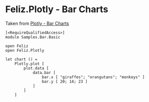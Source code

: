 ﻿# Feliz.Plotly - Bar Charts

Taken from [Plotly - Bar Charts](https://plot.ly/javascript/bar-charts/)

```fsharp:plotly-chart-bar-basic
[<RequireQualifiedAccess>]
module Samples.Bar.Basic

open Feliz
open Feliz.Plotly

let chart () =
    Plotly.plot [
        plot.data [
            data.bar [
                bar.x [ "giraffes"; "orangutans"; "monkeys" ]
                bar.y [ 20; 14; 23 ]
            ]
        ]
    ]
```